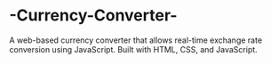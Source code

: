 # -Currency-Converter-
 A web-based currency converter that allows real-time exchange rate conversion using JavaScript. Built with HTML, CSS, and JavaScript.  
